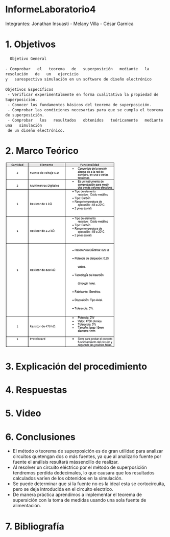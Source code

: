 # InformeLaboratorio4

Integrantes: Jonathan Insuasti - Melany  Villa - César Garnica 

# 1. Objetivos 
      Objetivo General
     
    - Comprobar   el   teorema   de   superposición   mediante   la   resolución   de   un   ejercicio 
    y   surespectiva simulación en un software de diseño electrónico 
    
    Objetivos Específicos
     - Verificar experimentalmente en forma cualitativa la propiedad de Superposición.
     - Conocer los fundamentos básicos del teorema de superposición.
     - Comprobar las condiciones necesarias para que se cumpla el teorema de superposición.
     - Comprobar   los   resultados   obtenidos   teóricamente   mediante   una   simulación  
     de un diseño electrónico.

    
# 2. Marco Teórico

![](https://github.com/mjvilla1/ImagenesLab4/blob/main/Tabla%20de%20Materiales.PNG)

# 3. Explicación  del procedimiento



#  4. Respuestas 


# 5. Video



# 6. Conclusiones

- El método o teorema de superposición es de gran utilidad para analizar circuitos quetengan dos o más fuentes, 
ya que al analizarlo fuente por fuente el análisis resultará mássencillo de realizar.
- Al resolver un circuito eléctrico por el método de superposición tendremos perdida dedecimales,
lo que causara que los resultados calculados varíen de los obtenidos en la simulación. 
- Se puede determinar que si la fuente no es la ideal esta se cortocircuita, pero se deja introducida
 en el circuito electrico.
 - De manera práctica aprendimos a implementar el teorema de supersición con la toma de medidas usando una sola 
 fuente de alimentación.


# 7. Bibliografía 

